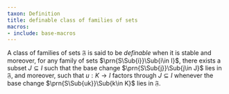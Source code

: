 ```yaml
---
taxon: Definition
title: definable class of families of sets
macros:
- include: base-macros
---
```


A class of families of sets $\mathfrak{F}$ is said to be *definable* when it is stable and moreover, for any family of sets $\prn{S\Sub{i}}\Sub{i\in I}$, there exists a subset $J\subseteq I$ such that the base change $\prn{S\Sub{j}}\Sub{j\in J}$ lies in $\mathfrak{F}$, and moreover, such that $u:K\to I$ factors through $J\subseteq I$ whenever the base change $\prn{S\Sub{uk}}\Sub{k\in K}$ lies in $\mathfrak{F}$.
